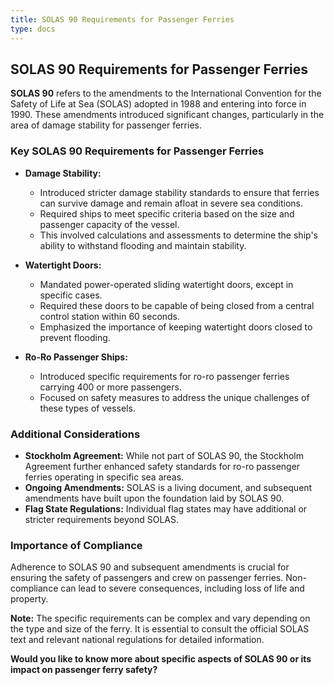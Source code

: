 ```yaml
---
title: SOLAS 90 Requirements for Passenger Ferries
type: docs
---
```



## SOLAS 90 Requirements for Passenger Ferries

**SOLAS 90** refers to the amendments to the International Convention for the Safety of Life at Sea (SOLAS) adopted in 1988 and entering into force in 1990. These amendments introduced significant changes, particularly in the area of damage stability for passenger ferries.

### Key SOLAS 90 Requirements for Passenger Ferries

* **Damage Stability:**
  * Introduced stricter damage stability standards to ensure that ferries can survive damage and remain afloat in severe sea conditions.
  * Required ships to meet specific criteria based on the size and passenger capacity of the vessel.
  * This involved calculations and assessments to determine the ship's ability to withstand flooding and maintain stability.

* **Watertight Doors:**
  * Mandated power-operated sliding watertight doors, except in specific cases.
  * Required these doors to be capable of being closed from a central control station within 60 seconds.
  * Emphasized the importance of keeping watertight doors closed to prevent flooding.

* **Ro-Ro Passenger Ships:**
  * Introduced specific requirements for ro-ro passenger ferries carrying 400 or more passengers.
  * Focused on safety measures to address the unique challenges of these types of vessels.

### Additional Considerations

* **Stockholm Agreement:** While not part of SOLAS 90, the Stockholm Agreement further enhanced safety standards for ro-ro passenger ferries operating in specific sea areas.
* **Ongoing Amendments:** SOLAS is a living document, and subsequent amendments have built upon the foundation laid by SOLAS 90.
* **Flag State Regulations:** Individual flag states may have additional or stricter requirements beyond SOLAS.

### Importance of Compliance

Adherence to SOLAS 90 and subsequent amendments is crucial for ensuring the safety of passengers and crew on passenger ferries. Non-compliance can lead to severe consequences, including loss of life and property.

**Note:** The specific requirements can be complex and vary depending on the type and size of the ferry. It is essential to consult the official SOLAS text and relevant national regulations for detailed information.

**Would you like to know more about specific aspects of SOLAS 90 or its impact on passenger ferry safety?** 

